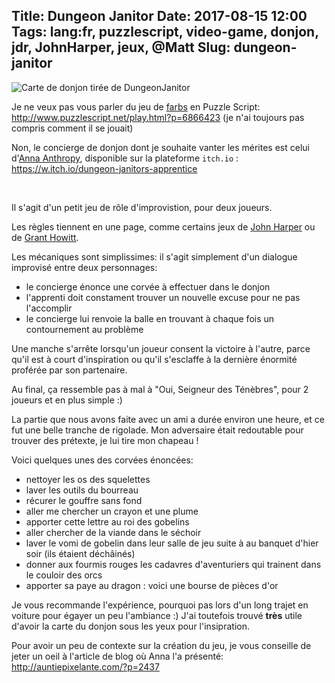 Title: Dungeon Janitor
Date: 2017-08-15 12:00
Tags: lang:fr, puzzlescript, video-game, donjon, jdr, JohnHarper, jeux, @Matt
Slug: dungeon-janitor
---

![Carte de donjon tirée de DungeonJanitor](images/2017/08/DungeonJanitor.jpg)

Je ne veux pas vous parler du jeu de [farbs](http://farbs.org) en Puzzle Script: <http://www.puzzlescript.net/play.html?p=6866423>
(je n'ai toujours pas compris comment il se jouait)

Non, le concierge de donjon dont je souhaite vanter les mérites est celui d'[Anna Anthropy](http://auntiepixelante.com),
disponible sur la plateforme `itch.io` : <https://w.itch.io/dungeon-janitors-apprentice>

<br>

Il s'agit d'un petit jeu de rôle d'improvistion, pour deux joueurs.

Les règles tiennent en une page, comme certains jeux de [John Harper](http://onesevendesign.com) ou de [Grant Howitt](http://lookrobot.co.uk/games/).

Les mécaniques sont simplissimes: il s'agit simplement d'un dialogue improvisé entre deux personnages:

- le concierge énonce une corvée à effectuer dans le donjon
- l'apprenti doit constament trouver un nouvelle excuse pour ne pas l'accomplir
- le concierge lui renvoie la balle en trouvant à chaque fois un contournement au problème

Une manche s'arrête lorsqu'un joueur consent la victoire à l'autre, parce qu'il est à court d'inspiration
ou qu'il s'esclaffe à la dernière énormité proférée par son partenaire.

Au final, ça ressemble pas à mal à "Oui, Seigneur des Ténèbres", pour 2 joueurs et en plus simple :)

La partie que nous avons faite avec un ami a durée environ une heure,
et ce fut une belle tranche de rigolade.
Mon adversaire était redoutable pour trouver des prétexte, je lui tire mon chapeau !

Voici quelques unes des corvées énoncées:
- nettoyer les os des squelettes
- laver les outils du bourreau
- récurer le gouffre sans fond
- aller me chercher un crayon et une plume
- apporter cette lettre au roi des gobelins
- aller chercher de la viande dans le séchoir
- laver le vomi de gobelin dans leur salle de jeu suite à au banquet d'hier soir (ils étaient déchâinés)
- donner aux fourmis rouges les cadavres d'aventuriers qui trainent dans le couloir des orcs
- apporter sa paye au dragon : voici une bourse de pièces d'or

Je vous recommande l'expérience, pourquoi pas lors d'un long trajet en voiture pour égayer un peu l'ambiance :)
J'ai toutefois trouvé **très** utile d'avoir la carte du donjon sous les yeux pour l'insipration.

Pour avoir un peu de contexte sur la création du jeu, je vous conseille de jeter un oeil à l'article de blog où Anna l'a présenté:
<http://auntiepixelante.com/?p=2437>

